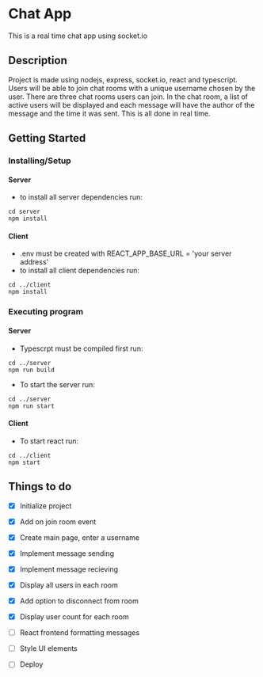 # Chat App

This is a real time chat app using socket.io

## Description

Project is made using nodejs, express, socket.io, react and typescript. Users will be able to join chat rooms with a unique username chosen by the user. There are three chat rooms users can join. In the chat room, a list of active users will be displayed and each message will have the author of the message and the time it was sent. This is all done in real time.

## Getting Started

### Installing/Setup
#### Server 
* to install all server dependencies run:
```
cd server
npm install
```
#### Client
* .env must be created with REACT_APP_BASE_URL = 'your server address'
* to install all client dependencies run:
```
cd ../client
npm install
```


### Executing program
#### Server

* Typescrpt must be compiled first run:
```
cd ../server
npm run build
```

* To start the server run:

```
cd ../server
npm run start
```

#### Client
* To start react run:

```
cd ../client
npm start
```

## Things to do

- [x] Initialize project
- [x] Add on join room event
- [x] Create main page, enter a username
- [x] Implement message sending
- [x] Implement message recieving
- [x] Display all users in each room
- [x] Add option to disconnect from room
- [x] Display user count for each room
- [ ] React frontend formatting messages
- [ ] Style UI elements
- [ ] Deploy




